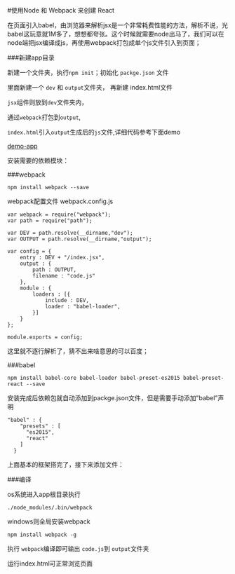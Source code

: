 #使用Node 和 Webpack 来创建 React 

在页面引入babel，由浏览器来解析jsx是一个非常耗费性能的方法，解析不说，光babel这玩意就1M多了，想想都夸张。这个时候就需要node出马了，我们可以在node端把jsx编译成js，再使用webpack打包成单个js文件引入到页面；

###新建app目录

新建一个文件夹，执行`npm init`；初始化 `packge.json` 文件

里面新建一个 `dev` 和 `output`文件夹， 再新建 index.html文件

`jsx`组件则放到`dev`文件夹内，

通过`webpack`打包到`output`, 

`index.html`引入`output`生成后的`js`文件,详细代码参考下面demo

<a href="https://github.com/hsian/react-tutorial/blob/master/demo/demo-app">demo-app</a>

安装需要的依赖模块：

###webpack

`npm install webpack --save`

webpack配置文件 webpack.config.js

	var webpack = require("webpack");
	var path = require("path");
	
	var DEV = path.resolve(__dirname,"dev");
	var OUTPUT = path.resolve(__dirname,"output");
	
	var config = {
		entry : DEV + "/index.jsx",
		output : {
			path : OUTPUT,
			filename : "code.js"
		},
		module : {
			loaders : [{
				include : DEV,
				loader : "babel-loader",
			}]
		}
	};
	
	module.exports = config;

这里就不逐行解析了，猜不出来啥意思的可以百度；

###babel 

`npm install babel-core babel-loader babel-preset-es2015 babel-preset-react --save`

安装完成后依赖包就自动添加到packge.json文件，但是需要手动添加"babel"声明

	"babel" : {
	    "presets" : [
	      "es2015",
	      "react"
	    ]
	  }

上面基本的框架搭完了，接下来添加文件：

###编译

os系统进入app根目录执行

`./node_modules/.bin/webpack`

windows则全局安装webpack

`npm install webpack -g`

执行 `webpack`编译即可输出 `code.js`到 `output`文件夹

运行index.html可正常浏览页面








